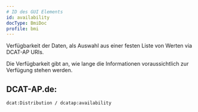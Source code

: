 ```yaml
---
# ID des GUI Elements
id: availability
docType: BmiDoc
profile: bmi
---
```


Verfügbarkeit der Daten, als Auswahl aus einer festen Liste von Werten via DCAT-AP URIs.

Die Verfügbarkeit gibt an, wie lange die Informationen voraussichtlich zur Verfügung stehen werden.

## DCAT-AP.de:
`dcat:Distribution / dcatap:availability`
